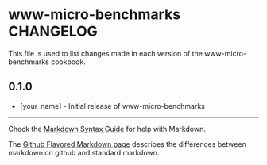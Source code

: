 www-micro-benchmarks CHANGELOG
==============================

This file is used to list changes made in each version of the www-micro-benchmarks cookbook.

0.1.0
-----
- [your_name] - Initial release of www-micro-benchmarks

- - -
Check the [Markdown Syntax Guide](http://daringfireball.net/projects/markdown/syntax) for help with Markdown.

The [Github Flavored Markdown page](http://github.github.com/github-flavored-markdown/) describes the differences between markdown on github and standard markdown.
